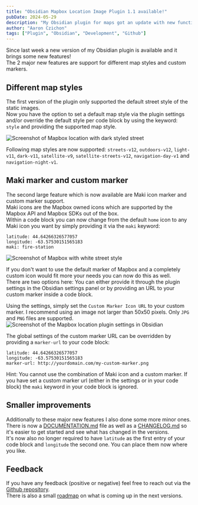 ```yaml
---
title: "Obsidian Mapbox Location Image Plugin 1.1 available!"
pubDate: 2024-05-29
description: "My Obsidian plugin for maps got an update with new functionality regarding markers and styles."
author: "Aaron Czichon"
tags: ["Plugin", "Obsidian", "Development", "Github"]
---
```


Since last week a new version of my Obsidian plugin is available and it brings some new features!   
The 2 major new features are support for different map styles and custom markers. 
## Different map styles

The first version of the plugin only supported the default street style of the static images.   
Now you have the option to set a default map style via the plugin settings and/or override the default style per code block by using the keyword: `style` and providing the supported map style.

![Screenshot of Mapbox location with dark styled street](https://directus.aaronczichon.de/assets/d1e84d2b-557e-4a71-bf32-9fa4592e3397.png)

Following map styles are now supported: `streets-v12`, `outdoors-v12`, `light-v11`, `dark-v11`, `satellite-v9`, `satellite-streets-v12`, `navigation-day-v1` and `navigation-night-v1`.

## Maki marker and custom marker

The second large feature which is now available are Maki icon marker and custom marker support.   
Maki icons are the Mapbox owned icons which are supported by the Mapbox API and Mapbox SDKs out of the box.   
Within a code block you can now change from the default `home` icon to any Maki icon you want by simply providing it via the `maki` keyword:
```
latitude: 44.64266326577057  
longitude: -63.57530151565183 
maki: fire-station
```

![Screenshot of Mapbox with white street style](https://directus.aaronczichon.de/assets/456e22bd-4819-433e-91c1-b6546c65b677.png)

If you don't want to use the default marker of Mapbox and a completely custom icon would fit more your needs you can now do this as well.   
There are two options here: You can either provide it through the plugin settings in the Obsidian settings panel or by providing an URL to your custom marker inside a code block.

Using the settings, simply set the `Custom Marker Icon URL` to your custom marker. I recommend using an image not larger than 50x50 pixels. Only `JPG` and `PNG` files are supported.
![Screenshot of the Mapbox location plugin settings in Obsidian](https://directus.aaronczichon.de/assets/20c91124-b59b-4830-bd6a-570bfc4dc693.png)

The global settings of the custom marker URL can be overridden by providing a `marker-url` to your code block:
```
latitude: 44.64266326577057  
longitude: -63.57530151565183 
marker-url: http://yourdomain.com/my-custom-marker.png
```

Hint: You cannot use the combination of Maki icon and a custom marker. If you have set a custom marker url (either in the settings or in your code block) the `maki` keyword in your code block is ignored.

## Smaller improvements

Additionally to these major new features I also done some more minor ones.   
There is now a [DOCUMENTATION.md](https://github.com/aaronczichon/obsidian-location-plugin/blob/main/DOCUMENTATION.md) file as well as a [CHANGELOG.md](https://github.com/aaronczichon/obsidian-location-plugin/blob/main/CHANGELOG.md) so it's easier to get started and see what has changed in the versions.   
It's now also no longer required to have `latitude` as the first entry of your code block and `longitude` the second one. You can place them now where you like.

## Feedback

If you have any feedback (positive or negative) feel free to reach out via the [Github repository](https://github.com/aaronczichon/obsidian-location-plugin).   
There is also a small [roadmap](https://github.com/aaronczichon/obsidian-location-plugin/milestones) on what is coming up in the next versions. 